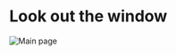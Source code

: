 # Look out the window

![Main page](https://github.com/user-attachments/assets/994ee649-1315-4802-b33f-cc071900682a)

